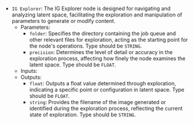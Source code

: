 - `IG Explorer`: The IG Explorer node is designed for navigating and analyzing latent space, facilitating the exploration and manipulation of parameters to generate or modify content.
    - Parameters:
        - `folder`: Specifies the directory containing the job queue and other relevant files for exploration, acting as the starting point for the node's operations. Type should be `STRING`.
        - `precision`: Determines the level of detail or accuracy in the exploration process, affecting how finely the node examines the latent space. Type should be `FLOAT`.
    - Inputs:
    - Outputs:
        - `float`: Outputs a float value determined through exploration, indicating a specific point or configuration in latent space. Type should be `FLOAT`.
        - `string`: Provides the filename of the image generated or identified during the exploration process, reflecting the current state of exploration. Type should be `STRING`.
